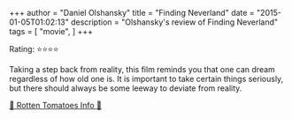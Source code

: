 +++
author = "Daniel Olshansky"
title = "Finding Neverland"
date = "2015-01-05T01:02:13"
description = "Olshansky's review of Finding Neverland"
tags = [
    "movie",
]
+++

Rating: ⭐⭐⭐⭐

Taking a step back from reality, this film reminds you that one can dream regardless of how old one is. It is important to take certain things seriously, but there should always be some leeway to deviate from reality.

[🍅 Rotten Tomatoes Info 🍅](https://www.rottentomatoes.com//m/finding_neverland)